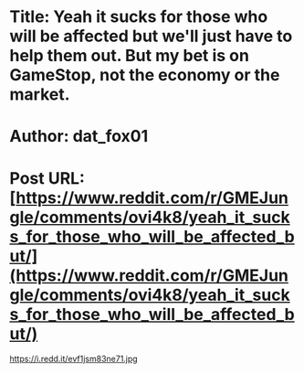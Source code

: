 # Title: Yeah it sucks for those who will be affected but we'll just have to help them out. But my bet is on GameStop, not the economy or the market.
# Author: dat_fox01
# Post URL: [https://www.reddit.com/r/GMEJungle/comments/ovi4k8/yeah_it_sucks_for_those_who_will_be_affected_but/](https://www.reddit.com/r/GMEJungle/comments/ovi4k8/yeah_it_sucks_for_those_who_will_be_affected_but/)


https://i.redd.it/evf1jsm83ne71.jpg